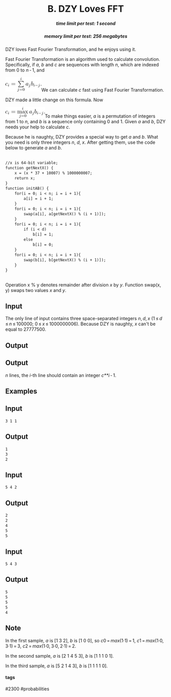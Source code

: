 <h1 style='text-align: center;'> B. DZY Loves FFT</h1>

<h5 style='text-align: center;'>time limit per test: 1 second</h5>
<h5 style='text-align: center;'>memory limit per test: 256 megabytes</h5>

DZY loves Fast Fourier Transformation, and he enjoys using it.

Fast Fourier Transformation is an algorithm used to calculate convolution. Specifically, if *a*, *b* and *c* are sequences with length *n*, which are indexed from 0 to *n* - 1, and

![](images/954d85f8c44a768d0814c95b7202d2f2d8b5fc92.png)We can calculate *c* fast using Fast Fourier Transformation.

DZY made a little change on this formula. Now

![](images/09afa7cc3a89ee532dca56e03f335bb766d7af37.png)To make things easier, *a* is a permutation of integers from 1 to *n*, and *b* is a sequence only containing 0 and 1. Given *a* and *b*, DZY needs your help to calculate *c*.

Because he is naughty, DZY provides a special way to get *a* and *b*. What you need is only three integers *n*, *d*, *x*. After getting them, use the code below to generate *a* and *b*.


```
  
//x is 64-bit variable;  
function getNextX() {  
    x = (x * 37 + 10007) % 1000000007;  
    return x;  
}  
function initAB() {  
    for(i = 0; i < n; i = i + 1){  
        a[i] = i + 1;  
    }  
    for(i = 0; i < n; i = i + 1){  
        swap(a[i], a[getNextX() % (i + 1)]);  
    }  
    for(i = 0; i < n; i = i + 1){  
        if (i < d)  
            b[i] = 1;  
        else  
            b[i] = 0;  
    }  
    for(i = 0; i < n; i = i + 1){  
        swap(b[i], b[getNextX() % (i + 1)]);  
    }  
}  
  

```
Operation x % y denotes remainder after division *x* by *y*. Function swap(x, y) swaps two values *x* and *y*.

## Input

The only line of input contains three space-separated integers *n*, *d*, *x* (1 ≤ *d* ≤ *n* ≤ 100000; 0 ≤ *x* ≤ 1000000006). Because DZY is naughty, *x* can't be equal to 27777500.

## Output

## Output

 *n* lines, the *i*-th line should contain an integer *c**i* - 1.

## Examples

## Input


```
3 1 1  

```
## Output


```
1  
3  
2  

```
## Input


```
5 4 2  

```
## Output


```
2  
2  
4  
5  
5  

```
## Input


```
5 4 3  

```
## Output


```
5  
5  
5  
5  
4  

```
## Note

In the first sample, *a* is [1 3 2], *b* is [1 0 0], so *c*0 = *max*(1·1) = 1, *c*1 = *max*(1·0, 3·1) = 3, *c*2 = *max*(1·0, 3·0, 2·1) = 2.

In the second sample, *a* is [2 1 4 5 3], *b* is [1 1 1 0 1].

In the third sample, *a* is [5 2 1 4 3], *b* is [1 1 1 1 0].



#### tags 

#2300 #probabilities 